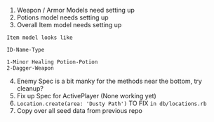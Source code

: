 1) Weapon / Armor Models need setting up
2) Potions model needs setting up
3) Overall Item model needs setting up
```
Item model looks like

ID-Name-Type

1-Minor Healing Potion-Potion
2-Dagger-Weapon
```

4) Enemy Spec is a bit manky for the methods near the bottom, try cleanup?
5) Fix up Spec for ActivePlayer (None working yet)
6) `Location.create(area: 'Dusty Path')` TO FIX `in db/locations.rb`
7) Copy over all seed data from previous repo

